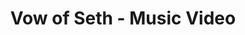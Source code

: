 ---
title: "Vow of Seth - Music Video"
description: "Production: Najka Pictures"
repo: "#" # delete this line if you want blog-like posts for projects
tags: ["go", "golang", "hugo"]
weight: 1
draft: false
clip: /videos/tests.webm
---